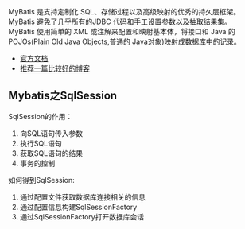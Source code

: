 
MyBatis 是支持定制化 SQL、存储过程以及高级映射的优秀的持久层框架。MyBatis 避免了几乎所有的JDBC 代码和手工设置参数以及抽取结果集。
MyBatis 使用简单的 XML 或注解来配置和映射基本体，将接口和 Java 的 POJOs(Plain Old Java Objects,普通的 Java对象)映射成数据库中的记录。  

 * [官方文档](http://www.mybatis.org/mybatis-3/)  
 * [推荐一篇比较好的博客](http://blog.csdn.net/jiuqiyuliang/article/details/45286191)

Mybatis之SqlSession
-------------
SqlSession的作用：

1. 向SQL语句传入参数
2. 执行SQL语句
3. 获取SQL语句的结果
4. 事务的控制

如何得到SqlSession:

1. 通过配置文件获取数据库连接相关的信息
2. 通过配置信息构建SqlSessionFactory
3. 通过SqlSessionFactory打开数据库会话
